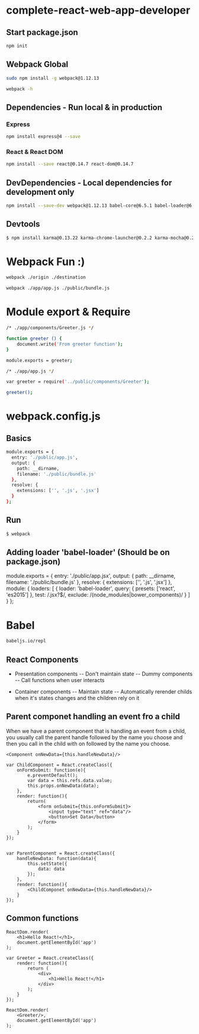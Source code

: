 # complete-react-web-app-developer

## Start package.json

```sh
npm init
```


## Webpack Global

```sh
sudo npm install -g webpack@1.12.13

webpack -h
```

## Dependencies - Run local & in production

### Express

```sh
npm install express@4 --save
```

### React & React DOM

```sh
npm install --save react@0.14.7 react-dom@0.14.7
```

## DevDependencies - Local dependencies for development only

```sh
npm install --save-dev webpack@1.12.13 babel-core@6.5.1 babel-loader@6.2.2 babel-preset-es2015@6.5.0 babel-preset-react@6.5.0
```

## Devtools

```sh
$ npm install karma@0.13.22 karma-chrome-launcher@0.2.2 karma-mocha@0.2.2 karma-mocha-reporter@2.0.0 karma-sourcemap-loader@0.3.7 karma-webpack@1.7.0 mocha@2.4.5 expect@1.14.0 --save-dev
```

# Webpack Fun :)

```sh
webpack ./origin ./destination

webpack ./app/app.js ./public/bundle.js
```

# Module export & Require

```sh
/* ./app/components/Greeter.js */

function greeter () {
	document.write('From greeter function');
}

module.exports = greeter;
```

```sh
/* ./app/app.js */

var greeter = require('../public/components/Greeter');

greeter();
```

# webpack.config.js

## Basics
```sh
module.exports = {
  entry: './public/app.js',
  output: {
    path: __dirname,
    filename: './public/bundle.js'
  },
  resolve: {
    extensions: ['', '.js', '.jsx']
  }
};
```

## Run
```sh
$ webpack
```

## Adding loader 'babel-loader' (Should be on package.json)
module.exports = {
  entry: './public/app.jsx',
  output: {
    path: __dirname,
    filename: './public/bundle.js'
  },
  resolve: {
    extensions: ['', '.js', '.jsx']
  },
  module: {
    loaders: [
      {
        loader: 'babel-loader',
        query: {
          presets: ['react', 'es2015']
        },
        test: /\.jsx?$/,
        exclude: /(node_modules|bower_components)/
      }
    ]
  }
};

# Babel

```sh
babeljs.io/repl
```

## React Components

 - Presentation components 
 -- Don't maintain state
 -- Dummy components 
 -- Call functions when user interacts

 - Container components
 -- Maintain state
 -- Automatically rerender childs when it's states changes and the children rely on it


## Parent componet handling an event fro a child

When we have a parent component that is handling an event from a child, you usually call the parent handle followed by the name you choose and then you call in the child with on followed by the name you choose.

```
<Component onNewData={this.handleNewData}/>
```

```
var ChildComponent = React.createClass({
	onFormSubmit: function(e){
		e.preventDefault();
		var data = this.refs.data.value;
		this.props.onNewData(data);
	},
	render: function(){
		return(
			<form onSubmit={this.onFormSubmit}>
				<input type="text" ref="data"/>
				<button>Set Data</button>
			</form>
		);
	}
});


var ParentComponent = React.createClass({
	handleNewData: function(data){
		this.setState({
			data: data
		});
	},
	render: function(){
		<ChildComponet onNewData={this.handleNewData}/>
	}
});
```



 

## Common functions

```
ReactDom.render(
	<h1>Hello React!</h1>,
	document.getElementById('app')
);
```

```
var Greeter = React.createClass({
	render: function(){
		return (
			<div>
				<h1>Hello React!</h1>
			</div>
		);
	}
});

ReactDom.render(
	<Greeter/>,
	document.getElementById('app')
);

```